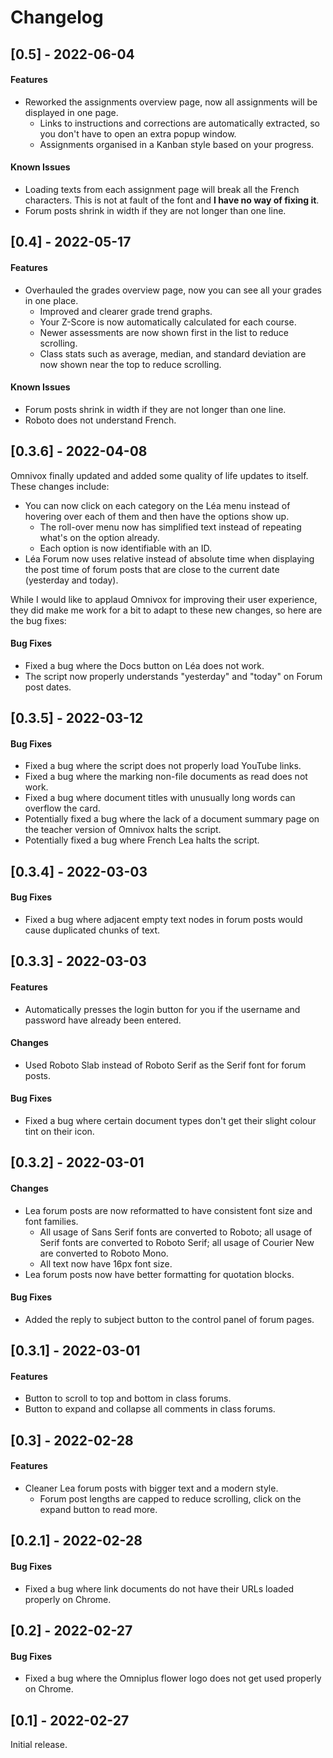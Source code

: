 # Changelog

## [0.5] - 2022-06-04

#### Features

- Reworked the assignments overview page, now all assignments will be displayed in one page.
  - Links to instructions and corrections are automatically extracted, so you don't have to open an extra popup window.
  - Assignments organised in a Kanban style based on your progress.

#### Known Issues

- Loading texts from each assignment page will break all the French characters. This is not at fault of the font and 
  **I have no way of fixing it**.
- Forum posts shrink in width if they are not longer than one line.

## [0.4] - 2022-05-17

#### Features

- Overhauled the grades overview page, now you can see all your grades in one place.
  - Improved and clearer grade trend graphs.
  - Your Z-Score is now automatically calculated for each course.
  - Newer assessments are now shown first in the list to reduce scrolling.
  - Class stats such as average, median, and standard deviation are now shown near the top to reduce scrolling.

#### Known Issues

- Forum posts shrink in width if they are not longer than one line.
- Roboto does not understand French.

## [0.3.6] - 2022-04-08

Omnivox finally updated and added some quality of life updates to itself. These changes include:
- You can now click on each category on the Léa menu instead of hovering over each of them and then have the options 
  show up.
  - The roll-over menu now has simplified text instead of repeating what's on the option already.
  - Each option is now identifiable with an ID.
- Léa Forum now uses relative instead of absolute time when displaying the post time of forum posts that are close 
  to the current date (yesterday and today).

While I would like to applaud Omnivox for improving their user experience, they did make me work for a bit to adapt 
to these new changes, so here are the bug fixes:

#### Bug Fixes

- Fixed a bug where the Docs button on Léa does not work.
- The script now properly understands "yesterday" and "today" on Forum post dates.

## [0.3.5] - 2022-03-12

#### Bug Fixes

- Fixed a bug where the script does not properly load YouTube links.
- Fixed a bug where the marking non-file documents as read does not work.
- Fixed a bug where document titles with unusually long words can overflow the card.
- Potentially fixed a bug where the lack of a document summary page on the teacher version of Omnivox halts the script.
- Potentially fixed a bug where French Lea halts the script.

## [0.3.4] - 2022-03-03

#### Bug Fixes

- Fixed a bug where adjacent empty text nodes in forum posts would cause duplicated chunks of text. 

## [0.3.3] - 2022-03-03

#### Features

- Automatically presses the login button for you if the username and password have already been entered.

#### Changes

- Used Roboto Slab instead of Roboto Serif as the Serif font for forum posts.

#### Bug Fixes

- Fixed a bug where certain document types don't get their slight colour tint on their icon.

## [0.3.2] - 2022-03-01

#### Changes

- Lea forum posts are now reformatted to have consistent font size and font families.
  - All usage of Sans Serif fonts are converted to Roboto; all usage of Serif fonts are converted to Roboto Serif; 
    all usage of Courier New are converted to Roboto Mono.
  - All text now have 16px font size.
- Lea forum posts now have better formatting for quotation blocks. 

#### Bug Fixes

- Added the reply to subject button to the control panel of forum pages. 

## [0.3.1] - 2022-03-01

#### Features

- Button to scroll to top and bottom in class forums.
- Button to expand and collapse all comments in class forums.

## [0.3] - 2022-02-28

#### Features

- Cleaner Lea forum posts with bigger text and a modern style.
    - Forum post lengths are capped to reduce scrolling, click on the expand button to read more.


## [0.2.1] - 2022-02-28

#### Bug Fixes

- Fixed a bug where link documents do not have their URLs loaded properly on Chrome.


## [0.2] - 2022-02-27

#### Bug Fixes

- Fixed a bug where the Omniplus flower logo does not get used properly on Chrome.


## [0.1] - 2022-02-27

Initial release. 